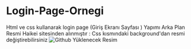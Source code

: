 # Login-Page-Ornegi
Html ve  css kullanarak login page (Giriş Ekranı Sayfası ) Yapımı
Arka Plan Resmi Haikei sitesinden alınmıştır : Css kısmındaki background'dan resmi değiştirebilirsiniz
![Github Yüklenecek Resim](https://github.com/Bahadir-blt/Login-Page-Ornegi/assets/125299942/906cead3-1db7-4e8b-98b1-67acf956c97c)

